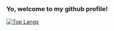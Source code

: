 ### Yo, welcome to my github profile!

[![Top Langs](https://github-readme-stats.vercel.app/api/top-langs/?username=BaBaBoi2222&layout=compact&theme=transparent)](https://github.com/anuraghazra/github-readme-stats)
